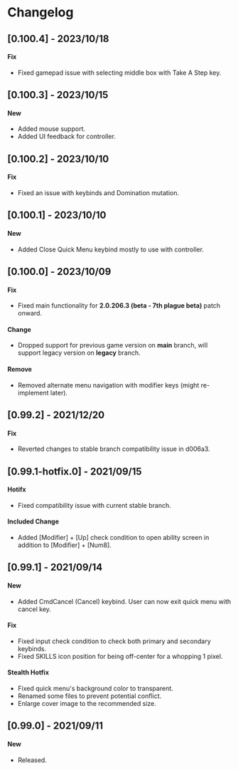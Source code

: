 # Changelog

## [0.100.4] - 2023/10/18
#### Fix
- Fixed gamepad issue with selecting middle box with Take A Step key.

## [0.100.3] - 2023/10/15
#### New
- Added mouse support.
- Added UI feedback for controller.

## [0.100.2] - 2023/10/10
#### Fix
- Fixed an issue with keybinds and Domination mutation.

## [0.100.1] - 2023/10/10
#### New
- Added Close Quick Menu keybind mostly to use with controller.

## [0.100.0] - 2023/10/09
#### Fix
- Fixed main functionality for **2.0.206.3 (beta - 7th plague beta)** patch onward.
#### Change
- Dropped support for previous game version on **main** branch, will support legacy version on **legacy** branch.
#### Remove
- Removed alternate menu navigation with modifier keys (might re-implement later).

## [0.99.2] - 2021/12/20
#### Fix
- Reverted changes to stable branch compatibility issue in d006a3.

## [0.99.1-hotfix.0] - 2021/09/15
#### Hotifx
- Fixed compatibility issue with current stable branch.

#### Included Change
- Added [Modifier] + [Up] check condition to open ability screen in addition to [Modifier] + [Num8].

## [0.99.1] - 2021/09/14
#### New
- Added CmdCancel (Cancel) keybind. User can now exit quick menu with cancel key.
#### Fix
- Fixed input check condition to check both primary and secondary keybinds.
- Fixed SKILLS icon position for being off-center for a whopping 1 pixel.

#### Stealth Hotfix
- Fixed quick menu's background color to transparent.
- Renamed some files to prevent potential conflict.
- Enlarge cover image to the recommended size.

## [0.99.0] - 2021/09/11
#### New
- Released.
